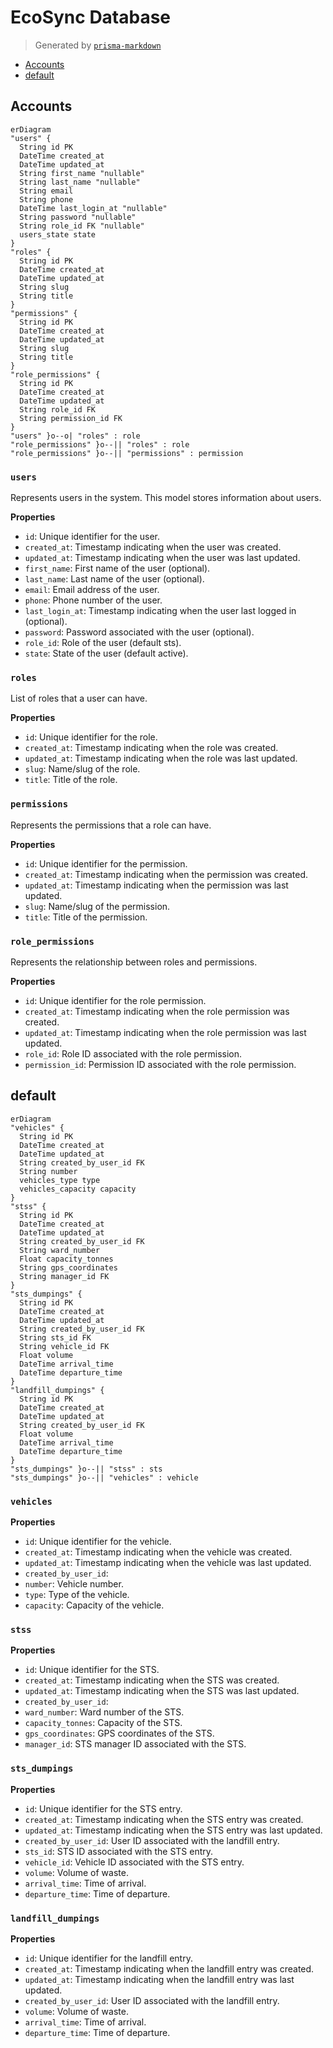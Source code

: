 # EcoSync Database
> Generated by [`prisma-markdown`](https://github.com/samchon/prisma-markdown)

- [Accounts](#accounts)
- [default](#default)

## Accounts
```mermaid
erDiagram
"users" {
  String id PK
  DateTime created_at
  DateTime updated_at
  String first_name "nullable"
  String last_name "nullable"
  String email
  String phone
  DateTime last_login_at "nullable"
  String password "nullable"
  String role_id FK "nullable"
  users_state state
}
"roles" {
  String id PK
  DateTime created_at
  DateTime updated_at
  String slug
  String title
}
"permissions" {
  String id PK
  DateTime created_at
  DateTime updated_at
  String slug
  String title
}
"role_permissions" {
  String id PK
  DateTime created_at
  DateTime updated_at
  String role_id FK
  String permission_id FK
}
"users" }o--o| "roles" : role
"role_permissions" }o--|| "roles" : role
"role_permissions" }o--|| "permissions" : permission
```

### `users`
Represents users in the system.
This model stores information about users.

**Properties**
  - `id`: Unique identifier for the user.
  - `created_at`: Timestamp indicating when the user was created.
  - `updated_at`: Timestamp indicating when the user was last updated.
  - `first_name`: First name of the user (optional).
  - `last_name`: Last name of the user (optional).
  - `email`: Email address of the user.
  - `phone`: Phone number of the user.
  - `last_login_at`: Timestamp indicating when the user last logged in (optional).
  - `password`: Password associated with the user (optional).
  - `role_id`: Role of the user (default sts).
  - `state`: State of the user (default active).

### `roles`
List of roles that a user can have.

**Properties**
  - `id`: Unique identifier for the role.
  - `created_at`: Timestamp indicating when the role was created.
  - `updated_at`: Timestamp indicating when the role was last updated.
  - `slug`: Name/slug of the role.
  - `title`: Title of the role.

### `permissions`
Represents the permissions that a role can have.

**Properties**
  - `id`: Unique identifier for the permission.
  - `created_at`: Timestamp indicating when the permission was created.
  - `updated_at`: Timestamp indicating when the permission was last updated.
  - `slug`: Name/slug of the permission.
  - `title`: Title of the permission.

### `role_permissions`
Represents the relationship between roles and permissions.

**Properties**
  - `id`: Unique identifier for the role permission.
  - `created_at`: Timestamp indicating when the role permission was created.
  - `updated_at`: Timestamp indicating when the role permission was last updated.
  - `role_id`: Role ID associated with the role permission.
  - `permission_id`: Permission ID associated with the role permission.


## default
```mermaid
erDiagram
"vehicles" {
  String id PK
  DateTime created_at
  DateTime updated_at
  String created_by_user_id FK
  String number
  vehicles_type type
  vehicles_capacity capacity
}
"stss" {
  String id PK
  DateTime created_at
  DateTime updated_at
  String created_by_user_id FK
  String ward_number
  Float capacity_tonnes
  String gps_coordinates
  String manager_id FK
}
"sts_dumpings" {
  String id PK
  DateTime created_at
  DateTime updated_at
  String created_by_user_id FK
  String sts_id FK
  String vehicle_id FK
  Float volume
  DateTime arrival_time
  DateTime departure_time
}
"landfill_dumpings" {
  String id PK
  DateTime created_at
  DateTime updated_at
  String created_by_user_id FK
  Float volume
  DateTime arrival_time
  DateTime departure_time
}
"sts_dumpings" }o--|| "stss" : sts
"sts_dumpings" }o--|| "vehicles" : vehicle
```

### `vehicles`

**Properties**
  - `id`: Unique identifier for the vehicle.
  - `created_at`: Timestamp indicating when the vehicle was created.
  - `updated_at`: Timestamp indicating when the vehicle was last updated.
  - `created_by_user_id`: 
  - `number`: Vehicle number.
  - `type`: Type of the vehicle.
  - `capacity`: Capacity of the vehicle.

### `stss`

**Properties**
  - `id`: Unique identifier for the STS.
  - `created_at`: Timestamp indicating when the STS was created.
  - `updated_at`: Timestamp indicating when the STS was last updated.
  - `created_by_user_id`: 
  - `ward_number`: Ward number of the STS.
  - `capacity_tonnes`: Capacity of the STS.
  - `gps_coordinates`: GPS coordinates of the STS.
  - `manager_id`: STS manager ID associated with the STS.

### `sts_dumpings`

**Properties**
  - `id`: Unique identifier for the STS entry.
  - `created_at`: Timestamp indicating when the STS entry was created.
  - `updated_at`: Timestamp indicating when the STS entry was last updated.
  - `created_by_user_id`: User ID associated with the landfill entry.
  - `sts_id`: STS ID associated with the STS entry.
  - `vehicle_id`: Vehicle ID associated with the STS entry.
  - `volume`: Volume of waste.
  - `arrival_time`: Time of arrival.
  - `departure_time`: Time of departure.

### `landfill_dumpings`

**Properties**
  - `id`: Unique identifier for the landfill entry.
  - `created_at`: Timestamp indicating when the landfill entry was created.
  - `updated_at`: Timestamp indicating when the landfill entry was last updated.
  - `created_by_user_id`: User ID associated with the landfill entry.
  - `volume`: Volume of waste.
  - `arrival_time`: Time of arrival.
  - `departure_time`: Time of departure.